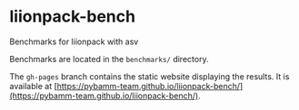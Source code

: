 # liionpack-bench
Benchmarks for liionpack with asv

Benchmarks are located in the `benchmarks/` directory.

The `gh-pages` branch contains the static website displaying the
results. It is available at [https://pybamm-team.github.io/liionpack-bench/](https://pybamm-team.github.io/liionpack-bench/).